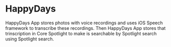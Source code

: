 # HappyDays
HappyDays App stores photos with voice recordings and uses iOS Speech framework to transcribe these recordings. Then HappyDays App stores that trinscription in Core Spotlight to make is searchable by Spotlight search using Spotlight search.
